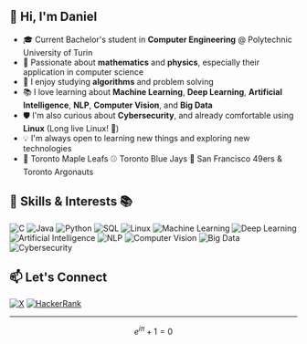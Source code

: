 <!--
**thedanicode24/thedanicode24** is a ✨ _special_ ✨ repository because its `README.md` (this file) appears on your GitHub profile.

Here are some ideas to get you started:

- 🔭 I’m currently working on ...
- 🌱 I’m currently learning ...
- 👯 I’m looking to collaborate on ...
- 🤔 I’m looking for help with ...
- 💬 Ask me about ...
- 📫 How to reach me: ...
- 😄 Pronouns: ...
- ⚡ Fun fact: ...
-->


## 👋 Hi, I'm Daniel

- 🎓 Current Bachelor's student in **Computer Engineering** @ Polytechnic University of Turin
- 🧮 Passionate about **mathematics** and **physics**, especially their application in computer science  
- 🧠 I enjoy studying **algorithms** and problem solving  
- 📚 I love learning about **Machine Learning**, **Deep Learning**, **Artificial Intelligence**, **NLP**, **Computer Vision**, and **Big Data**  
- 🛡️ I'm also curious about **Cybersecurity**, and already comfortable using **Linux** (Long live Linux! 🐧)  
- 💡 I'm always open to learning new things and exploring new technologies
- 🏒 Toronto Maple Leafs ⚾ Toronto Blue Jays 🏈 San Francisco 49ers & Toronto Argonauts

## 🔧 Skills & Interests 📚

![C](https://img.shields.io/badge/C-00599C?style=for-the-badge&logo=c&logoColor=white)
![Java](https://img.shields.io/badge/Java-ED8B00?style=for-the-badge&logo=openjdk&logoColor=white)
![Python](https://img.shields.io/badge/Python-3776AB?style=for-the-badge&logo=python&logoColor=white)
![SQL](https://img.shields.io/badge/SQL-4479A1?style=for-the-badge&logo=postgresql&logoColor=white)
![Linux](https://img.shields.io/badge/Linux-FCC624?style=for-the-badge&logo=linux&logoColor=black)
![Machine Learning](https://img.shields.io/badge/Machine%20Learning-blueviolet?style=for-the-badge&logo=scikit-learn&logoColor=white)
![Deep Learning](https://img.shields.io/badge/Deep%20Learning-FF6F00?style=for-the-badge&logo=tensorflow&logoColor=white)
![Artificial Intelligence](https://img.shields.io/badge/AI-111111?style=for-the-badge&logo=probot&logoColor=white)
![NLP](https://img.shields.io/badge/NLP-ff4088?style=for-the-badge&logo=fastapi&logoColor=white)
![Computer Vision](https://img.shields.io/badge/Computer%20Vision-0078D4?style=for-the-badge&logo=opencv&logoColor=white)
![Big Data](https://img.shields.io/badge/Big%20Data-f57c00?style=for-the-badge&logo=apachespark&logoColor=white)
![Cybersecurity](https://img.shields.io/badge/Cybersecurity-8A2BE2?style=for-the-badge&logo=gnupg&logoColor=white)


## 📫 Let's Connect

[![X](https://img.shields.io/badge/X-1DA1F2?style=for-the-badge&logo=x&logoColor=white)](https://x.com/thedanicode24)
[![HackerRank](https://img.shields.io/badge/HackerRank-Profile-2EC866?style=for-the-badge&logo=hackerrank&logoColor=white)](https://www.hackerrank.com/thedanicode24)  

---

$$
e^{i\pi} + 1 = 0
$$



